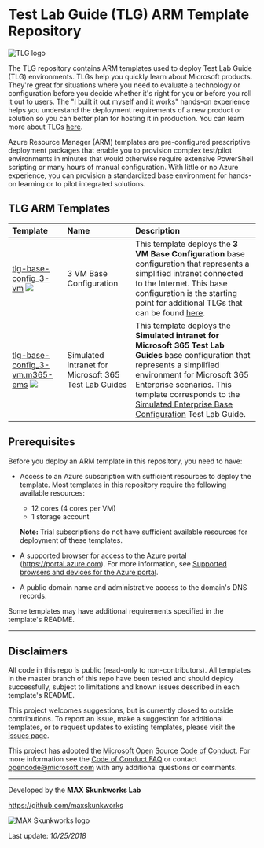 # Test Lab Guide (TLG) ARM Template Repository

![TLG logo](https://github.com/oualabadmins/lab_deploy/blob/master/common/images/tlg.png "MAX Skunkworks")

The TLG repository contains ARM templates used to deploy Test Lab Guide (TLG) environments. TLGs help you quickly learn about Microsoft products. They're great for situations where you need to evaluate a technology or configuration before you decide whether it's right for you or before you roll it out to users. The "I built it out myself and it works" hands-on experience helps you understand the deployment requirements of a new product or solution so you can better plan for hosting it in production. You can learn more about TLGs [here](http://aka.ms/catlgs).

Azure Resource Manager (ARM) templates are pre-configured prescriptive deployment packages that enable you to provision complex test/pilot environments in minutes that would otherwise require extensive PowerShell scripting or many hours of manual configuration. With little or no Azure experience, you can provision a standardized base environment for hands-on learning or to pilot integrated solutions.

## TLG ARM Templates

| Template                     | Name                                                    | Description
| :-------------------         | :-------------------                                    | :-------------------
| [tlg-base-config_3-vm](https://github.com/maxskunkworks/TLG/tree/master/tlg-base-config_3-vm) [<img src="http://azuredeploy.net/deploybutton.png">](https://portal.azure.com/#create/Microsoft.Template/uri/https%3A%2F%2Fraw.githubusercontent.com%2Fmaxskunkworks%2Ftlg%2Fmaster%2Ftlg-base-config_3-vm%2Fazuredeploy.json)        | 3 VM Base Configuration | This template deploys the **3 VM Base Configuration** base configuration that represents a simplified intranet connected to the Internet. This base configuration is the starting point for additional TLGs that can be found [here](http://aka.ms/catlgs).
| [tlg-base-config_3-vm.m365-ems](https://github.com/maxskunkworks/TLG/tree/master/tlg-base-config_3-vm.m365-ems) [<img src="http://azuredeploy.net/deploybutton.png">](https://portal.azure.com/#create/Microsoft.Template/uri/https%3A%2F%2Fraw.githubusercontent.com%2Fmaxskunkworks%2Ftlg%2Fmaster%2Ftlg-base-config_3-vm.m365-ems%2Fazuredeploy.json) | Simulated intranet for Microsoft 365 Test Lab Guides | This template deploys the **Simulated intranet for Microsoft 365 Test Lab Guides** base configuration that represents a simplified environment for Microsoft 365 Enterprise scenarios. This template corresponds to the [Simulated Enterprise Base Configuration](https://docs.microsoft.com/en-us/microsoft-365/enterprise/simulated-ent-base-configuration-microsoft-365-enterprise) Test Lab Guide.

## Prerequisites

Before you deploy an ARM template in this repository, you need to have:

+ Access to an Azure subscription with sufficient resources to deploy the template. Most templates in this repository require the following available resources:

  + 12 cores (4 cores per VM)
  + 1 storage account

  **Note:** Trial subscriptions do not have sufficient available resources for deployment of these templates.
+ A supported browser for access to the Azure portal (https://portal.azure.com). For more information, see [Supported browsers and devices for the Azure portal](https://docs.microsoft.com/en-us/azure/azure-preview-portal-supported-browsers-devices).
+ A public domain name and administrative access to the domain's DNS records.

Some templates may have additional requirements specified in the template's README.

___

## Disclaimers

All code in this repo is public (read-only to non-contributors). All templates in the master branch of this repo have been tested and should deploy successfully, subject to limitations and known issues described in each template's README.

This project welcomes suggestions, but is currently closed to outside contributions. To report an issue, make a suggestion for additional templates, or to request updates to existing templates, please visit the [issues page](https://github.com/maxskunkworks/TLG/issues).

This project has adopted the [Microsoft Open Source Code of Conduct](https://opensource.microsoft.com/codeofconduct/).
For more information see the [Code of Conduct FAQ](https://opensource.microsoft.com/codeofconduct/faq/) or
contact [opencode@microsoft.com](mailto:opencode@microsoft.com) with any additional questions or comments.
___
Developed by the **MAX Skunkworks Lab**

https://github.com/maxskunkworks

![MAX Skunkworks logo](https://github.com/oualabadmins/lab_deploy/blob/master/common/images/maxskunkworkslogo-small.jpg "MAX Skunkworks")

Last update: _10/25/2018_